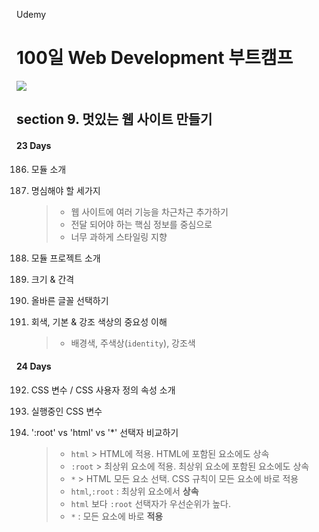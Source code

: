 Udemy

# 100일 Web Development 부트캠프

[<img src="https://img.shields.io/badge/github-%23121011.svg?style=for-the-badge&logo=github&logoColor=white" />](https://github.com/academind/100-days-of-web-development/)

## section 9. 멋있는 웹 사이트 만들기

#### 23 Days

186. 모듈 소개
187. 명심해야 할 세가지

     > - 웹 사이트에 여러 기능을 차근차근 추가하기
     > - 전달 되어야 하는 핵심 정보를 중심으로
     > - 너무 과하게 스타일링 지향

188. 모듈 프로젝트 소개
189. 크기 & 간격
190. 올바른 글꼴 선택하기
191. 회색, 기본 & 강조 색상의 중요성 이해
     > - 배경색, 주색상(`identity`), 강조색

#### 24 Days

192. CSS 변수 / CSS 사용자 정의 속성 소개
193. 실행중인 CSS 변수
194. ':root' vs 'html' vs '\*' 선택자 비교하기

     > - `html` > HTML에 적용. HTML에 포함된 요소에도 상속
     > - `:root` > 최상위 요소에 적용. 최상위 요소에 포함된 요소에도 상속
     > - `*` > HTML 모든 요소 선택. CSS 규칙이 모든 요소에 바로 적용
     > - `html`,`:root` : 최상위 요소에서 <strong>상속</strong>
     > - `html` 보다 `:root` 선택자가 우선순위가 높다.
     > - `*` : 모든 요소에 바로 <strong>적용</strong>
